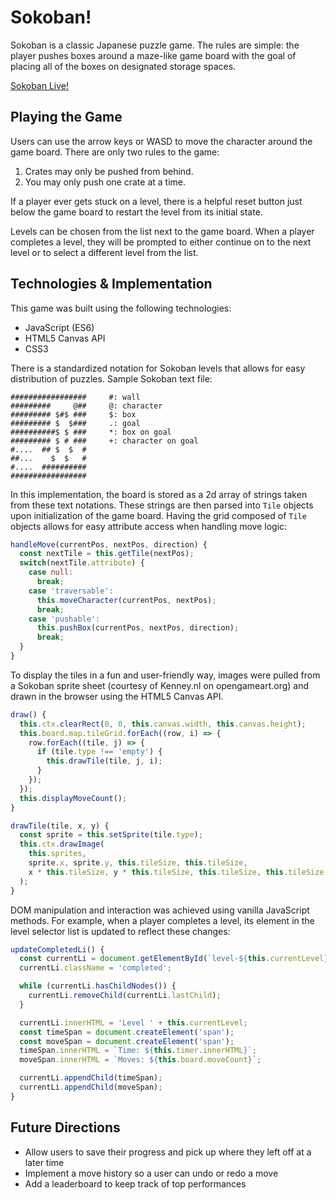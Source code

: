 # Sokoban!
Sokoban is a classic Japanese puzzle game. The rules are simple: the player pushes boxes around a maze-like game board with the goal of placing all of the boxes on designated storage spaces.

[Sokoban Live!](http://jball.co/sokoban)

## Playing the Game

Users can use the arrow keys or WASD to move the character around the game board. There are only two rules to the game:

1. Crates may only be pushed from behind.
2. You may only push one crate at a time.

If a player ever gets stuck on a level, there is a helpful reset button just below the game board to restart the level from its initial state.

Levels can be chosen from the list next to the game board. When a player completes a level, they will be prompted to either continue on to the next level or to select a different level from the list.

## Technologies & Implementation

This game was built using the following technologies:

* JavaScript (ES6)
* HTML5 Canvas API
* CSS3

There is a standardized notation for Sokoban levels that allows for easy distribution of puzzles. Sample Sokoban text file:

```
#################     #: wall
#########     @##     @: character
######### $#$ ###     $: box
######### $  $###     .: goal
##########$ $ ###     *: box on goal
######### $ # ###     +: character on goal
#....  ## $  $  #
##...    $  $   #
#....  ##########
#################
```
In this implementation, the board is stored as a 2d array of strings taken from these text notations. These strings are then parsed into `Tile` objects upon initialization of the game board. Having the grid composed of `Tile` objects allows for easy attribute access when handling move logic:

```javascript
handleMove(currentPos, nextPos, direction) {
  const nextTile = this.getTile(nextPos);
  switch(nextTile.attribute) {
    case null:
      break;
    case 'traversable':
      this.moveCharacter(currentPos, nextPos);
      break;
    case 'pushable':
      this.pushBox(currentPos, nextPos, direction);
      break;
  }
}
```

To display the tiles in a fun and user-friendly way, images were pulled from a Sokoban sprite sheet (courtesy of Kenney.nl on opengameart.org) and drawn in the browser using the HTML5 Canvas API.

```javascript
draw() {
  this.ctx.clearRect(0, 0, this.canvas.width, this.canvas.height);
  this.board.map.tileGrid.forEach((row, i) => {
    row.forEach((tile, j) => {
      if (tile.type !== 'empty') {
        this.drawTile(tile, j, i);
      }
    });
  });
  this.displayMoveCount();
}

drawTile(tile, x, y) {
  const sprite = this.setSprite(tile.type);
  this.ctx.drawImage(
    this.sprites,
    sprite.x, sprite.y, this.tileSize, this.tileSize,
    x * this.tileSize, y * this.tileSize, this.tileSize, this.tileSize
  );
}
```

DOM manipulation and interaction was achieved using vanilla JavaScript methods. For example, when a player completes a level, its element in the level selector list is updated to reflect these changes:

```javascript
updateCompletedLi() {
  const currentLi = document.getElementById(`level-${this.currentLevel}`);
  currentLi.className = 'completed';

  while (currentLi.hasChildNodes()) {
    currentLi.removeChild(currentLi.lastChild);
  }

  currentLi.innerHTML = 'Level ' + this.currentLevel;
  const timeSpan = document.createElement('span');
  const moveSpan = document.createElement('span');
  timeSpan.innerHTML = `Time: ${this.timer.innerHTML}`;
  moveSpan.innerHTML = `Moves: ${this.board.moveCount}`;

  currentLi.appendChild(timeSpan);
  currentLi.appendChild(moveSpan);
}
```

## Future Directions
* Allow users to save their progress and pick up where they left off at a later time
* Implement a move history so a user can undo or redo a move
* Add a leaderboard to keep track of top performances
